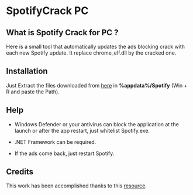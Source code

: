 # SpotifyCrack PC

## **What is Spotify Crack for PC ?**

Here is a small tool that automatically updates the ads blocking crack with each new Spotify update. It replace chrome_elf.dll by the cracked one.

## **Installation**

Just Extract the files downloaded from [here](https://github.com/Ludoclt/SpotifyCrack-PC/releases) in **%appdata%/Spotify** (Win + R and paste the Path).

## **Help**

- Windows Defender or your antivirus can block the application at the launch or after the app restart, just whitelist Spotify.exe.

- .NET Framework can be required.

- If the ads come back, just restart Spotify.

## **Credits**

This work has been accomplished thanks to this [resource](https://github.com/mrpond/BlockTheSpot).


